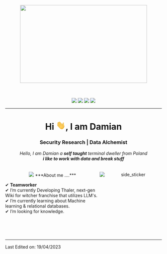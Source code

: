 <p align="center">
  <img src="https://i0.wp.com/d9n64ieh9hz8y.cloudfront.net/wp-content/uploads/20181013220552/the-witcher-3-wild-hunt-danh-gia-game-e1585825794945.jpg?fit=1920%2C561&ssl=1" height="250" width="90%"/>
</p>
<br>
 <p align="center">
<img src="https://img.shields.io/badge/Age-25-blue" />
  <img src="https://img.shields.io/badge/Security%20Research-brightgreen" />
  <img src="https://img.shields.io/badge/Lives-Poland-success" />
  <img src="https://img.shields.io/badge/Languages-English%20%26%20Polish-brightgreen" />
</p>
<hr>
<h1 align="center">Hi <img src="https://raw.githubusercontent.com/ABSphreak/ABSphreak/master/gifs/Hi.gif" width="30px">, I am Damian </h1>
<h3 align="center">Security Research | Data Alchemist </h3>
</p>
<p align="center">
  <em>
    Hello, I am Damian a <b>self taught</b> terminal dweller from Poland</b> </br>
    <b>i like to work with data and break stuff</b> </em> 
  <br>
<br><br>
<img align="right" width=200px height=200px alt="side_sticker" src="https://media.giphy.com/media/TEnXkcsHrP4YedChhA/giphy.gif" />
<img src="https://media.giphy.com/media/iY8CRBdQXODJSCERIr/giphy.gif" width="30px">&nbsp;***About me ....***

✔ **Teamworker** <br>
✔ I’m currently Developing Thaler, next-gen Wiki for witcher franchise that utilizes LLM's.<br>
✔ I’m currently learning about Machine learning & relational databases.<br>
✔ I’m looking for knowledge.<br>
<br><br><br><br>
<hr>
Last Edited on: 19/04/2023
